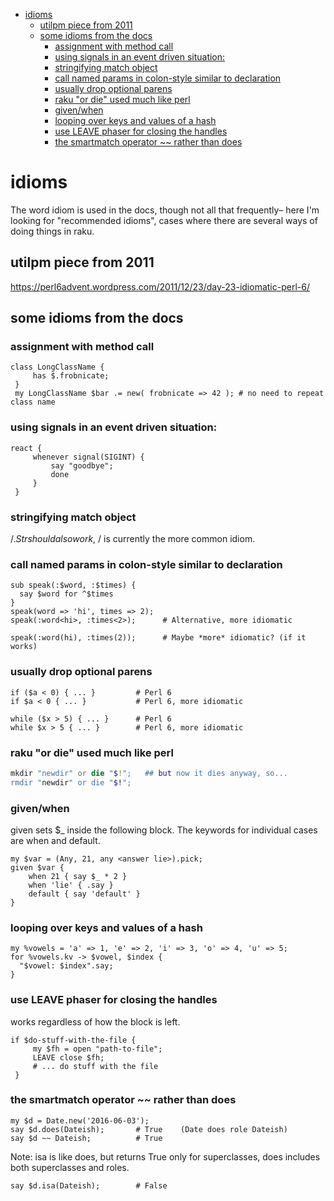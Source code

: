 - [idioms](#org6b2263a)
  - [utilpm piece from 2011](#org5053ead)
  - [some idioms from the docs](#orge9ddd89)
    - [assignment with method call](#orgc30c2d5)
    - [using signals in an event driven situation:](#org3475cec)
    - [stringifying match object](#org1960fda)
    - [call named params in colon-style similar to declaration](#orga882884)
    - [usually drop optional parens](#orgde068a1)
    - [raku "or die" used much like perl](#orgdb788bc)
    - [given/when](#org7120316)
    - [looping over keys and values of a hash](#orgf9351ae)
    - [use LEAVE phaser for closing the handles](#orge28c7f0)
    - [the smartmatch operator ~~ rather than does](#org92b41a4)


<a id="org6b2263a"></a>

# idioms

The word idiom is used in the docs, though not all that frequently&#x2013; here I'm looking for "recommended idioms", cases where there are several ways of doing things in raku.


<a id="org5053ead"></a>

## utilpm piece from 2011

<https://perl6advent.wordpress.com/2011/12/23/day-23-idiomatic-perl-6/>


<a id="orge9ddd89"></a>

## some idioms from the docs


<a id="orgc30c2d5"></a>

### assignment with method call

```perl6
class LongClassName { 
     has $.frobnicate; 
 } 
 my LongClassName $bar .= new( frobnicate => 42 ); # no need to repeat class name
```


<a id="org3475cec"></a>

### using signals in an event driven situation:

```perl6
react { 
     whenever signal(SIGINT) { 
         say "goodbye"; 
         done 
     } 
 }
```


<a id="org1960fda"></a>

### stringifying match object

$/.Str should also work, ~$/ is currently the more common idiom.


<a id="orga882884"></a>

### call named params in colon-style similar to declaration

```perl6
sub speak(:$word, :$times) {
  say $word for ^$times
}
speak(word => 'hi', times => 2);
speak(:word<hi>, :times<2>);      # Alternative, more idiomatic

speak(:word(hi), :times(2));      # Maybe *more* idiomatic? (if it works)
```


<a id="orgde068a1"></a>

### usually drop optional parens

```perl6
if ($a < 0) { ... }         # Perl 6 
if $a < 0 { ... }           # Perl 6, more idiomatic
```

```perl6
while ($x > 5) { ... }      # Perl 6 
while $x > 5 { ... }        # Perl 6, more idiomatic
```


<a id="orgdb788bc"></a>

### raku "or die" used much like perl

```raku
mkdir "newdir" or die "$!";   ## but now it dies anyway, so...
rmdir "newdir" or die "$!";
```


<a id="org7120316"></a>

### given/when

given sets $\_ inside the following block. The keywords for individual cases are when and default.

```perl6
my $var = (Any, 21, any <answer lie>).pick;
given $var {
    when 21 { say $_ * 2 }
    when 'lie' { .say }
    default { say 'default' }
}
```


<a id="orgf9351ae"></a>

### looping over keys and values of a hash

```perl6
my %vowels = 'a' => 1, 'e' => 2, 'i' => 3, 'o' => 4, 'u' => 5;
for %vowels.kv -> $vowel, $index {
  "$vowel: $index".say;
}
```


<a id="orge28c7f0"></a>

### use LEAVE phaser for closing the handles

works regardless of how the block is left.

```perl6
if $do-stuff-with-the-file { 
     my $fh = open "path-to-file"; 
     LEAVE close $fh; 
     # ... do stuff with the file 
 }
```


<a id="org92b41a4"></a>

### the smartmatch operator ~~ rather than does

```perl6
my $d = Date.new('2016-06-03');
say $d.does(Dateish);       # True    (Date does role Dateish) 
say $d ~~ Dateish;          # True
```

Note: isa is like does, but returns True only for superclasses, does includes both superclasses and roles.

```perl6
say $d.isa(Dateish);        # False
```
